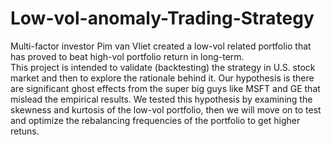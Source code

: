 # Low-vol-anomaly-Trading-Strategy
Multi-factor investor Pim van Vliet created a low-vol related portfolio that has proved to beat high-vol portfolio return in long-term.  
This project is intended to validate (backtesting) the strategy in U.S. stock market and then to explore the rationale behind it. 
Our hypothesis is there are significant ghost effects from the super big guys like MSFT and GE that mislead the empirical results. 
We tested this hypothesis by examining the skewness and kurtosis of the low-vol portfolio, then we will move on to test and optimize the rebalancing frequencies of the portfolio to get higher retuns.  

